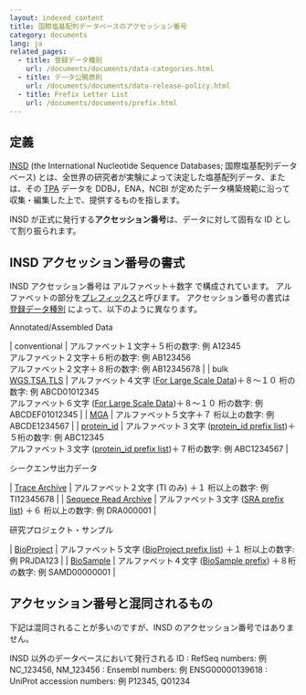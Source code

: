 ```yaml
---
layout: indexed_content
title: 国際塩基配列データベースのアクセッション番号
category: documents
lang: ja
related_pages:
  - title: 登録データ種別
    url: /documents/documents/data-categories.html
  - title: データ公開原則
    url: /documents/documents/data-release-policy.html
  - title: Prefix Letter List
    url: /documents/documents/prefix.html
---
```



## 定義 <a name="definition"></a>

[INSD](/insdc.html#insd) (the International Nucleotide Sequence
Databases; 国際塩基配列データベース)
とは、全世界の研究者が実験によって決定した塩基配列データ、または、その
[TPA](/ddbj/tpa.html) データを DDBJ，ENA，NCBI
が定めたデータ構築規範に沿って収集・編集した上で、提供するものを指します。

INSD が正式に発行する**アクセッション番号**は、データに対して固有な ID
として割り振られます。

## INSD アクセッション番号の書式 <a name="format"></a>

INSD アクセッション番号は アルファベット＋数字 で構成されています。
アルファベットの部分を[プレフィックス](/documents/documents/prefix.html)と呼びます。
アクセッション番号の書式は [登録データ種別](/documents/documents/data-categories.html)
によって、以下のように異なります。

Annotated/Assembled Data

|  conventional  |  アルファベット１文字＋５桁の数字: 例 A12345<br>アルファベット２文字＋６桁の数字: 例 AB123456<br>アルファベット２文字＋８桁の数字: 例 AB12345678  |
|  bulk<br>[WGS](/ddbj/wgs.html),[TSA](/ddbj/tsa.html),[TLS](/ddbj/tls.html)  |  アルファベット４文字 ([For Large Scale Data](/documents/documents/prefix.html#large))＋８～１０ 桁の数字: 例 ABCD01012345<br>アルファベット６文字 ([For Large Scale Data](/documents/documents/prefix.html#large))＋８～１０ 桁の数字: 例 ABCDEF01012345  |
|  [MGA](/ddbj/mga.html)  |  アルファベット５文字＋７ 桁以上の数字: 例 ABCDE1234567  |
|  [protein_id](/ddbj/qualifiers.html#protein_id)  |  アルファベット３文字 ([protein_id prefix list](/documents/documents/prefix.html#protein))＋５桁の数字: 例 ABC12345<br>アルファベット３文字 ([protein_id prefix list](/documents/documents/prefix.html#protein))＋７桁の数字: 例 ABC1234567 |

シークエンサ出力データ

|  [Trace Archive](/dta/index.html)  |  アルファベット２文字 (TI のみ) ＋１ 桁以上の数字: 例 TI12345678  |
|  [Sequece Read Archive](/dra/index.html)  |  アルファベット３文字 ([SRA prefix list](/documents/documents/prefix.html#dra)) ＋６ 桁以上の数字: 例 DRA000001  |

研究プロジェクト・サンプル

|  [BioProject](/bioproject/index.html)  |  アルファベット５文字 ([BioProject prefix list](/documents/documents/prefix.html#project)) ＋１ 桁以上の数字: 例 PRJDA123  |
|  [BioSample](/biosample/index.html)  |  アルファベット４文字 ([BioSample prefix](/documents/documents/prefix.html#sample)) ＋８桁の数字: 例 SAMD00000001  |

## アクセッション番号と混同されるもの <a name="confuse"></a>

下記は混同されることが多いのですが、INSD
のアクセッション番号ではありません。

INSD 以外のデータベースにおいて発行される ID
:   RefSeq numbers: 例 NC_123456, NM_123456
:   Ensembl numbers: 例 ENSG00000139618
:   UniProt accession numbers: 例 P12345, Q01234
